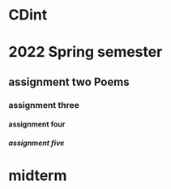 # CDint

# 2022 Spring semester
## assignment two Poems
### assignment three 
#### assignment four 
##### assignment five 
# midterm 
